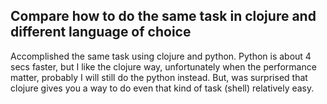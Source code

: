 ## Compare how to do the same task in clojure and different language of choice

Accomplished the same task using clojure and python. Python is about 4 secs faster, but I like the clojure way, unfortunately when the performance matter, probably I will still do the python instead. But, was surprised that clojure gives you a way to do even that kind of task (shell) relatively easy.
